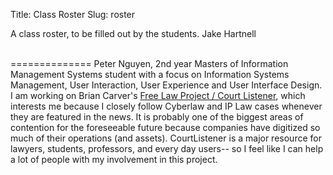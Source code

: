Title: Class Roster
Slug: roster

A class roster, to be filled out by the students.
Jake Hartnell

<br />  
==============
Peter Nguyen, 2nd year Masters of Information Management Systems student with a focus on Information Systems Management, User Interaction, User Experience and User Interface Design. I am working on Brian Carver's <a href='http://www.courtlistener.com'>Free Law Project / Court Listener</a>, which interests me because I closely follow Cyberlaw and IP Law cases whenever they are featured in the news. It is probably one of the biggest areas of contention for the foreseeable future because companies have digitized so much of their operations (and assets). CourtListener is a major resource for lawyers, students, professors, and every day users-- so I feel like I can help a lot of people with my involvement in this project.
